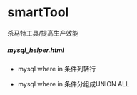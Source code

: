 # smartTool
杀马特工具/提高生产效能



##### mysql_helper.html

- mysql where in 条件列转行

- mysql where in 条件分组成UNION ALL



